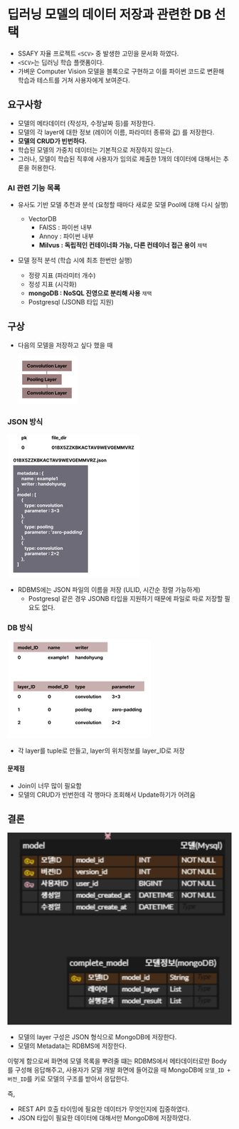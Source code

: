 # 딥러닝 모델의 데이터 저장과 관련한 DB 선택

- SSAFY 자율 프로젝트 `<SCV>` 중 발생한 고민을 문서화 하였다.
- `<SCV>`는 딥러닝 학습 플랫폼이다.
- 가벼운 Computer Vision 모델을 블록으로 구현하고 이를 파이썬 코드로 변환해 학습과 테스트를 거쳐 사용자에게 보여준다.

## 요구사항

- 모델의 메타데이터 (작성자, 수정날짜 등)를 저장한다.
- 모델의 각 layer에 대한 정보 (레이어 이름, 파라미터 종류와 값) 를 저장한다.
- **모델의 CRUD가 빈번하다.**
- 학습된 모델의 가중치 데이터는 기본적으로 저장하지 않는다.
- 그러나, 모델이 학습된 직후에 사용자가 임의로 제출한 1개의 데이터에 대해서는 추론을 허용한다.

### AI 관련 기능 목록

- 유사도 기반 모델 추천과 분석 (요청할 때마다 새로운 모델 Pool에 대해 다시 실행)

  - VectorDB
    - FAISS : 파이썬 내부
    - Annoy : 파이썬 내부
    - **Milvus : 독립적인 컨테이너화 가능, 다른 컨테이너 접근 용이** `채택`

- 모델 정적 분석 (학습 시에 최초 한번만 실행)
  - 정량 지표 (파라미터 개수)
  - 정성 지표 (시각화)
  - **mongoDB : NoSQL 진영으로 분리해 사용** `채택`
  - Postgresql (JSONB 타입 지원)

## 구상

- 다음의 모델을 저장하고 싶다 했을 때

  ![alt text](./assets/image-2.png)

### JSON 방식

![alt text](./assets/image.png)

- RDBMS에는 JSON 파일의 이름을 저장 (ULID, 시간순 정렬 가능하게)
  - Postgresql 같은 경우 JSONB 타입을 지원하기 때문에 파일로 따로 저장할 필요도 없다.

### DB 방식

![alt text](./assets/image-1.png)

- 각 layer를 tuple로 만들고, layer의 위치정보를 layer_ID로 저장

#### 문제점

- Join이 너무 많이 필요함
- 모델의 CRUD가 빈번한데 각 행마다 조회해서 Update하기가 어려움

## 결론

![alt text](./assets/image-3.png)

- 모델의 layer 구성은 JSON 형식으로 MongoDB에 저장한다.
- 모델의 Metadata는 RDBMS에 저장한다.

이렇게 함으로써 화면에 모델 목록을 뿌려줄 떄는 RDBMS에서 메타데이터로만 Body를 구성해 응답해주고, 사용자가 모델 개발 화면에 들어갔을 때 MongoDB에 `모델_ID + 버전_ID`를 키로 모델의 구조를 받아서 응답한다.

즉,

- REST API 호출 타이밍에 필요한 데이터가 무엇인지에 집중하였다.
- JSON 타입이 필요한 데이터에 대해서만 MongoDB에 저장하였다.
